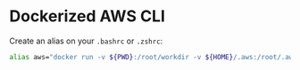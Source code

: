 # Dockerized AWS CLI

Create an alias on your `.bashrc` or `.zshrc`:

```bash
alias aws="docker run -v ${PWD}:/root/workdir -v ${HOME}/.aws:/root/.aws awscli"
```
